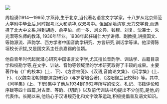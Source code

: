 ![](https://s2.loli.net/2022/08/13/tve1KHo53zGsB8M.png)

周祖谟(1914—1995),字燕孙,生于北京,当代著名语言文字学家。十八岁从北京师范大学附中毕业后,同时报考北大和清华,双双考中。但因家境清寒,无力交学费,而选择了北大中文系,得到胡适、俞平伯、闻一多、刘文典、钱穆、刘复、沈兼士、朱光潜等名师的教泽, 1936年毕业。1938年起任辅仁大学讲师、副教授,讲授国文、等韵源流、声韵学、西方学者中国音韵学研究、方言研究,训话学等课。他深得陈垣校长识拔,又是国文系主任余嘉锡的佳婿。

他自青年时代起就潜心研究中国语言文字学,尤其擅长音韵学、训诂学、古籍目录学和校勘学等,在文字、训诂、音韵等领域里的学术研究取得了丰硕的成果。主要著作有《广的校本》(上、下)、《方言校笺》、《汉语,音韵论文集》、《问学集》(上、下)、《汉魏南北朝韵部演变研究》(与罗常培合著)、《洛阳伽兰记校释》等。其中,《问学集》(上、下册)集中了他从1934到1962年所写的论文、札记、书籍评论和序跋等四十四篇,对古音、等韵、《切韵》以及前代训诂书均提出不少创见,是他,的代表作。长期以来,他热心于汉语规范化和文字改革运动,积极提倡普及语文知识。